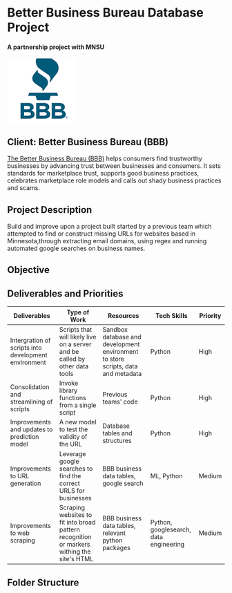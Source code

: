 # **Better Business Bureau Database Project**
#### **A partnership project with MNSU**

![BBB Logo](bbb.png)


## **Client: Better Business Bureau (BBB)**
[The Better Business Bureau (BBB)](https://www.bbb.org/) helps consumers find trustworthy businesses by advancing trust between businesses and consumers. It sets standards for marketplace trust, supports good business practices, celebrates marketplace role models and calls out shady business practices and scams.



## **Project Description**
Build and improve upon a project built started by a previous team which attempted to find or construct missing URLs for websites based in Minnesota,through extracting email domains, using regex and running automated google searches on business names.

## **Objective**


## **Deliverables and Priorities**

| Deliverables | Type of Work | Resources | Tech Skills | Priority |
| --- | --- | --- | --- | --- |
| Intergration of scripts into development environment | Scripts that will likely live on a server and be called by other data tools | Sandbox database and development environment to store scripts, data and metadata | Python | High |
| Consolidation and streamlining of scripts | Invoke library functions from a single script  | Previous teams' code | Python | High |
| Improvements and updates to prediction model | A new model to test the validity of the URL | Database tables and structures | Python | High |
| Improvements to URL generation | Leverage google searches to find the correct URLS for businesses | BBB business data tables, google search | ML, Python | Medium|
| Improvements to web scraping | Scraping websites to fit into broad pattern recognition or markers withing the site's HTML | BBB business data tables, relevant python packages | Python, googlesearch, data engineering | Medium |

##  **Folder Structure**





